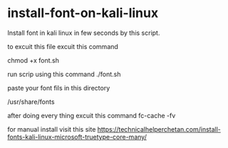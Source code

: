 # install-font-on-kali-linux
Install font in kali linux in few seconds by this script.

to excuit this file excuit this command 

chmod +x font.sh

run scrip using this command 
./font.sh

paste your font fils in this directory

/usr/share/fonts

after doing every thing excuit this command
fc-cache -fv

for manual install visit this site 
https://technicalhelperchetan.com/install-fonts-kali-linux-microsoft-truetype-core-many/

